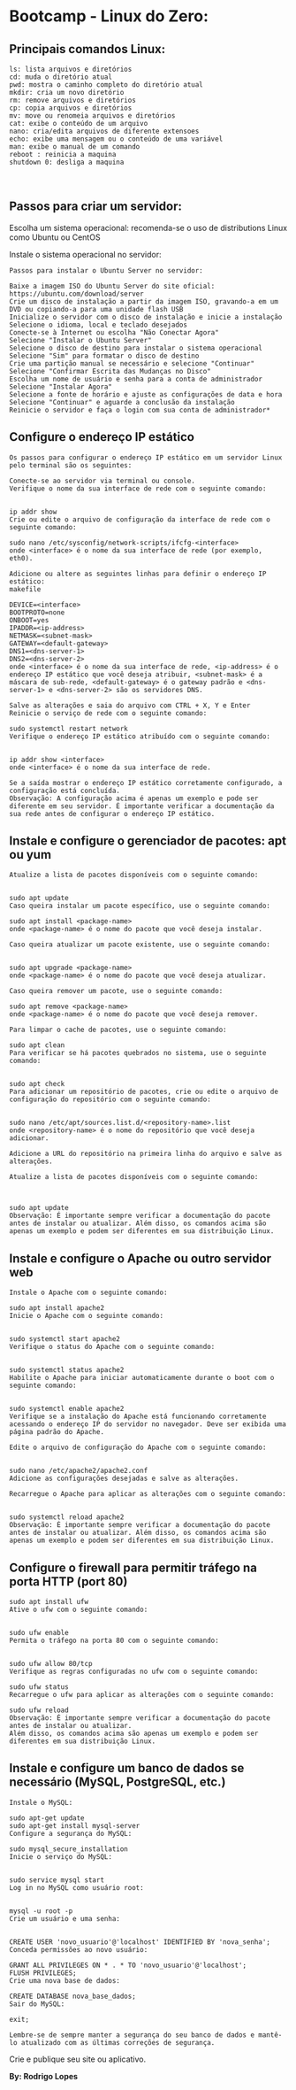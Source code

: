 # Bootcamp - Linux do Zero:



## Principais comandos Linux:

    ls: lista arquivos e diretórios
    cd: muda o diretório atual
    pwd: mostra o caminho completo do diretório atual
    mkdir: cria um novo diretório
    rm: remove arquivos e diretórios
    cp: copia arquivos e diretórios
    mv: move ou renomeia arquivos e diretórios
    cat: exibe o conteúdo de um arquivo
    nano: cria/edita arquivos de diferente extensoes
    echo: exibe uma mensagem ou o conteúdo de uma variável
    man: exibe o manual de um comando
    reboot : reinicia a maquina
    shutdown 0: desliga a maquina

<br>

## Passos para criar um servidor:

Escolha um sistema operacional: recomenda-se o uso de distributions Linux como Ubuntu ou CentOS

Instale o sistema operacional no servidor:

	Passos para instalar o Ubuntu Server no servidor:

	Baixe a imagem ISO do Ubuntu Server do site oficial: https://ubuntu.com/download/server
	Crie um disco de instalação a partir da imagem ISO, gravando-a em um DVD ou copiando-a para uma unidade flash USB
	Inicialize o servidor com o disco de instalação e inicie a instalação
	Selecione o idioma, local e teclado desejados
	Conecte-se à Internet ou escolha "Não Conectar Agora"
	Selecione "Instalar o Ubuntu Server"
	Selecione o disco de destino para instalar o sistema operacional
	Selecione "Sim" para formatar o disco de destino
	Crie uma partição manual se necessário e selecione "Continuar"
	Selecione "Confirmar Escrita das Mudanças no Disco"
	Escolha um nome de usuário e senha para a conta de administrador
	Selecione "Instalar Agora"
	Selecione a fonte de horário e ajuste as configurações de data e hora
	Selecione "Continuar" e aguarde a conclusão da instalação
	Reinicie o servidor e faça o login com sua conta de administrador*

## Configure o endereço IP estático
	
	Os passos para configurar o endereço IP estático em um servidor Linux pelo terminal são os seguintes:

	Conecte-se ao servidor via terminal ou console.
	Verifique o nome da sua interface de rede com o seguinte comando:
	
	
	ip addr show
	Crie ou edite o arquivo de configuração da interface de rede com o seguinte comando:
	
	sudo nano /etc/sysconfig/network-scripts/ifcfg-<interface>
	onde <interface> é o nome da sua interface de rede (por exemplo, eth0).
	
	Adicione ou altere as seguintes linhas para definir o endereço IP estático:
	makefile
	
	DEVICE=<interface>
	BOOTPROTO=none
	ONBOOT=yes
	IPADDR=<ip-address>
	NETMASK=<subnet-mask>
	GATEWAY=<default-gateway>
	DNS1=<dns-server-1>
	DNS2=<dns-server-2>
	onde <interface> é o nome da sua interface de rede, <ip-address> é o endereço IP estático que você deseja atribuir, <subnet-mask> é a máscara de sub-rede, <default-gateway> é o gateway padrão e <dns-server-1> e <dns-server-2> são os servidores DNS.
	
	Salve as alterações e saia do arquivo com CTRL + X, Y e Enter
	Reinicie o serviço de rede com o seguinte comando:
	
	sudo systemctl restart network
	Verifique o endereço IP estático atribuído com o seguinte comando:
	
	
	ip addr show <interface>
	onde <interface> é o nome da sua interface de rede.
	
	Se a saída mostrar o endereço IP estático corretamente configurado, a configuração está concluída.
	Observação: A configuração acima é apenas um exemplo e pode ser diferente em seu servidor. É importante verificar a documentação da sua rede antes de configurar o endereço IP estático.
	
## Instale e configure o gerenciador de pacotes: apt ou yum
	
	Atualize a lista de pacotes disponíveis com o seguinte comando:
	
	
	sudo apt update
	Caso queira instalar um pacote específico, use o seguinte comando:
	
	sudo apt install <package-name>
	onde <package-name> é o nome do pacote que você deseja instalar.
	
	Caso queira atualizar um pacote existente, use o seguinte comando:
	
	
	sudo apt upgrade <package-name>
	onde <package-name> é o nome do pacote que você deseja atualizar.
	
	Caso queira remover um pacote, use o seguinte comando:
	
	sudo apt remove <package-name>
	onde <package-name> é o nome do pacote que você deseja remover.
	
	Para limpar o cache de pacotes, use o seguinte comando:
	
	sudo apt clean
	Para verificar se há pacotes quebrados no sistema, use o seguinte comando:
	
	
	sudo apt check
	Para adicionar um repositório de pacotes, crie ou edite o arquivo de configuração do repositório com o seguinte comando:
	
	
	sudo nano /etc/apt/sources.list.d/<repository-name>.list
	onde <repository-name> é o nome do repositório que você deseja adicionar.
	
	Adicione a URL do repositório na primeira linha do arquivo e salve as alterações.
	
	Atualize a lista de pacotes disponíveis com o seguinte comando:
	
	
	
	sudo apt update
	Observação: É importante sempre verificar a documentação do pacote antes de instalar ou atualizar. Além disso, os comandos acima são apenas um exemplo e podem ser diferentes em sua distribuição Linux.




	

## Instale e configure o Apache ou outro servidor web
	
	Instale o Apache com o seguinte comando:
	
	sudo apt install apache2
	Inicie o Apache com o seguinte comando:
	
	
	sudo systemctl start apache2
	Verifique o status do Apache com o seguinte comando:
	
	
	sudo systemctl status apache2
	Habilite o Apache para iniciar automaticamente durante o boot com o seguinte comando:
	
	
	sudo systemctl enable apache2
	Verifique se a instalação do Apache está funcionando corretamente acessando o endereço IP do servidor no navegador. Deve ser exibida uma página padrão do Apache.
	
	Edite o arquivo de configuração do Apache com o seguinte comando:
	
	
	sudo nano /etc/apache2/apache2.conf
	Adicione as configurações desejadas e salve as alterações.
	
	Recarregue o Apache para aplicar as alterações com o seguinte comando:
	
	
	sudo systemctl reload apache2
	Observação: É importante sempre verificar a documentação do pacote antes de instalar ou atualizar. Além disso, os comandos acima são apenas um exemplo e podem ser diferentes em sua distribuição Linux.




	
## Configure o firewall para permitir tráfego na porta HTTP (port 80)
	
	sudo apt install ufw
	Ative o ufw com o seguinte comando:
	
	
	sudo ufw enable
	Permita o tráfego na porta 80 com o seguinte comando:
	
	
	sudo ufw allow 80/tcp
	Verifique as regras configuradas no ufw com o seguinte comando:
	
	sudo ufw status
	Recarregue o ufw para aplicar as alterações com o seguinte comando:
	
	sudo ufw reload
	Observação: É importante sempre verificar a documentação do pacote antes de instalar ou atualizar. 
	Além disso, os comandos acima são apenas um exemplo e podem ser diferentes em sua distribuição Linux.
		
## Instale e configure um banco de dados se necessário (MySQL, PostgreSQL, etc.)

	Instale o MySQL:
	
	sudo apt-get update
	sudo apt-get install mysql-server
	Configure a segurança do MySQL:
	
	sudo mysql_secure_installation
	Inicie o serviço do MySQL:
	
	
	sudo service mysql start
	Log in no MySQL como usuário root:
	
	
	mysql -u root -p
	Crie um usuário e uma senha:
	
	
	CREATE USER 'novo_usuario'@'localhost' IDENTIFIED BY 'nova_senha';
	Conceda permissões ao novo usuário:
	
	GRANT ALL PRIVILEGES ON * . * TO 'novo_usuario'@'localhost';
	FLUSH PRIVILEGES;
	Crie uma nova base de dados:
	
	CREATE DATABASE nova_base_dados;
	Sair do MySQL:
	
	exit;
	
	Lembre-se de sempre manter a segurança do seu banco de dados e mantê-lo atualizado com as últimas correções de segurança.
	
	
Crie e publique seu site ou aplicativo.


**By: Rodrigo Lopes**



